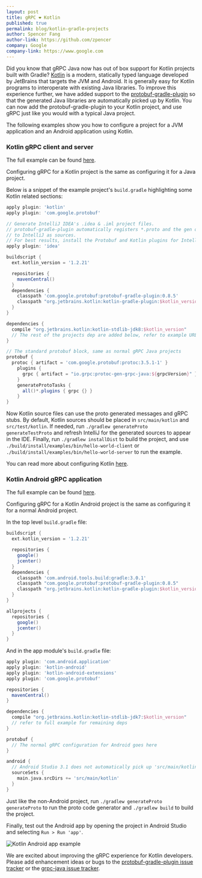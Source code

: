 ```yaml
---
layout: post
title: gRPC ❤ Kotlin
published: true
permalink: blog/kotlin-gradle-projects
author: Spencer Fang
author-link: https://github.com/zpencer
company: Google
company-link: https://www.google.com
---
```


Did you know that gRPC Java now has out of box support for Kotlin projects built with Gradle? [Kotlin](https://kotlinlang.org/) is a modern, statically typed language developed by JetBrains that targets the JVM and Android. It is generally easy for Kotlin programs to interoperate with existing Java libraries. To improve this experience further, we have added support to the [protobuf-gradle-plugin](https://github.com/google/protobuf-gradle-plugin/releases) so that the generated Java libraries are automatically picked up by Kotlin. You can now add the protobuf-gradle-plugin to your Kotlin project, and use gRPC just like you would with a typical Java project.
<!--more-->
The following examples show you how to configure a project for a JVM application and an Android application using Kotlin.

### Kotlin gRPC client and server

The full example can be found [here](https://github.com/grpc/grpc-java/tree/master/examples/example-kotlin).

Configuring gRPC for a Kotlin project is the same as configuring it for a Java project.

Below is a snippet of the example project's `build.gradle` highlighting some Kotlin related sections:
```groovy
apply plugin: 'kotlin'
apply plugin: 'com.google.protobuf'

// Generate IntelliJ IDEA's .idea & .iml project files.
// protobuf-gradle-plugin automatically registers *.proto and the gen output files
// to IntelliJ as sources.
// For best results, install the Protobuf and Kotlin plugins for IntelliJ.
apply plugin: 'idea'

buildscript {
  ext.kotlin_version = '1.2.21'

  repositories {
    mavenCentral()
  }
  dependencies {
    classpath 'com.google.protobuf:protobuf-gradle-plugin:0.8.5'
    classpath "org.jetbrains.kotlin:kotlin-gradle-plugin:$kotlin_version"
  }
}

dependencies {
  compile "org.jetbrains.kotlin:kotlin-stdlib-jdk8:$kotlin_version"
  // The rest of the projects dep are added below, refer to example URL
}

// The standard protobuf block, same as normal gRPC Java projects
protobuf {
  protoc { artifact = 'com.google.protobuf:protoc:3.5.1-1' }
    plugins {
      grpc { artifact = "io.grpc:protoc-gen-grpc-java:${grpcVersion}" }
    }
    generateProtoTasks {
      all()*.plugins { grpc {} }
    }
}
```

Now Kotlin source files can use the proto generated messages and gRPC stubs. By default, Kotlin sources should be placed in `src/main/kotlin` and `src/test/kotlin`. If needed, run `./gradlew generateProto generateTestProto` and refresh IntelliJ for the generated sources to appear in the IDE. Finally, run `./gradlew installDist` to build the project, and use `./build/install/examples/bin/hello-world-client` or `./build/install/examples/bin/hello-world-server` to run the example.

You can read more about configuring Kotlin [here](https://kotlinlang.org/docs/reference/using-gradle.html).

###  Kotlin Android gRPC application

The full example can be found [here](https://github.com/grpc/grpc-java/tree/master/examples/example-kotlin/android/helloworld).

Configuring gRPC for a Kotlin Android project is the same as configuring it for a normal Android project.

In the top level `build.gradle` file:

```groovy
buildscript {
  ext.kotlin_version = '1.2.21'

  repositories {
    google()
    jcenter()
  }
  dependencies {
    classpath 'com.android.tools.build:gradle:3.0.1'
    classpath "com.google.protobuf:protobuf-gradle-plugin:0.8.5"
    classpath "org.jetbrains.kotlin:kotlin-gradle-plugin:$kotlin_version"
  }
}

allprojects {
  repositories {
    google()
    jcenter()
  }
}
```

And in the app module's `build.gradle` file:

```groovy
apply plugin: 'com.android.application'
apply plugin: 'kotlin-android'
apply plugin: 'kotlin-android-extensions'
apply plugin: 'com.google.protobuf'

repositories {
  mavenCentral()
}

dependencies {
  compile "org.jetbrains.kotlin:kotlin-stdlib-jdk7:$kotlin_version"
  // refer to full example for remaining deps
}

protobuf {
  // The normal gRPC configuration for Android goes here
}

android {
  // Android Studio 3.1 does not automatically pick up 'src/main/kotlin' as source files
  sourceSets {
    main.java.srcDirs += 'src/main/kotlin'
  }
}
```

Just like the non-Android project, run `./gradlew generateProto generateProto` to run the proto code generator and `./gradlew build` to build the project.

Finally, test out the Android app by opening the project in Android Studio and selecting `Run > Run 'app'`.

<img src="https://grpc.io/img/kotlin-project-android-app.png" alt="Kotlin Android app example" style="max-width: 404px">

We are excited about improving the gRPC experience for Kotlin developers. Please add enhancement ideas or bugs to the [protobuf-gradle-plugin issue tracker](https://github.com/google/protobuf-gradle-plugin/issues) or the [grpc-java issue tracker](https://github.com/grpc/grpc-java/issues). 
